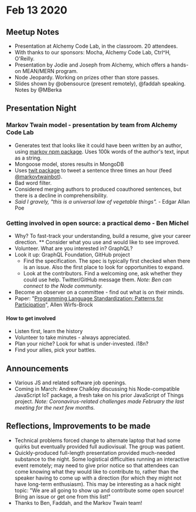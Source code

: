 # Feb 13 2020

## Meetup Notes

* Presentation at Alchemy Code Lab, in the classroom. 20 attendees.
* With thanks to our sponsors: Mocha, Alchemy Code Lab, Ctrl^H, O'Reilly.
* Presentation by Jodie and Joseph from Alchemy, which offers a hands-on MEAN/MERN program.
* Node Jeopardy. Working on prizes other than store passes.
* Slides shown by @obensource (present remotely), @faddah speaking. Notes by @MBerka

## Presentation Night

### Markov Twain model - presentation by team from Alchemy Code Lab

* Generates text that looks like it could have been written by an author, using [markov npm package](https://www.npmjs.com/package/markov). Uses 100k words of the author's text, input as a string.
* Mongoose model, stores results in MongoDB
* Uses [twit package](https://www.npmjs.com/package/twit) to tweet a sentence three times an hour (feed [@markovtwainbot](https://twitter.com/markovtwainbot)).
* Bad word filter.
* Considered merging authors to produced coauthored sentences, but there is a decline in comprehensibility.
* *Said I gravely, "this is a universal law of vegetable things".* - Edgar Allan Poe

### Getting involved in open source: a practical demo - Ben Michel

* Why? To fast-track your understanding, build a resume, give your career direction.
** Consider what you use and would like to see improved.
* Volunteer. What are you interested in? GraphQL?
* Look it up: GraphQL Foundation, GitHub project
  * Find the specification. The spec is typically first checked when there is an issue. Also the first place to look for opportunities to expand.
  * Look at the contributors. Find a welcoming one, ask whether they could use help. Twitter/GitHub message them. *Note: Ben can connect to the Node community.*
* Become an observer on a committee - find out what is on their minds.
* Paper: "[Programming Language Standardization: Patterns for Participation](http://wirfs-brock.com/allen/files/papers/standpats-asianplop2016.pdf)", Allen Wirfs-Brock

#### How to get involved

* Listen first, learn the history
* Volunteer to take minutes - always appreciated.
* Plan your niche? Look for what is under-invested. i18n?
* Find your allies, pick your battles.

## Announcements

* Various JS and related software job openings.
* Coming in March: Andrew Chalkley discussing his Node-compatible JavaScript IoT package, a fresh take on his prior JavaScript of Things project. *Note: Coronavirus-related challenges made February the last meeting for the next few months.*

## Reflections, Improvements to be made

* Technical problems forced change to alternate laptop that had some quirks but eventually provided full audiovisual. The group was patient.
* Quickly-produced full-length presentation provided much-needed substance to the night. Some logistical difficulties running an interactive event remotely; may need to give prior notice so that attendees can come knowing what they would like to contribute to, rather than the speaker having to come up with a direction (for which they might not have long-term enthusiasm). This may be interesting as a hack night topic: "We are all going to show up and contribute some open source! Bring an issue or get one from this list!"
* Thanks to Ben, Faddah, and the Markov Twain team!
